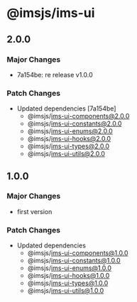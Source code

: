 # @imsjs/ims-ui

## 2.0.0

### Major Changes

- 7a154be: re release v1.0.0

### Patch Changes

- Updated dependencies [7a154be]
  - @imsjs/ims-ui-components@2.0.0
  - @imsjs/ims-ui-constants@2.0.0
  - @imsjs/ims-ui-enums@2.0.0
  - @imsjs/ims-ui-hooks@2.0.0
  - @imsjs/ims-ui-types@2.0.0
  - @imsjs/ims-ui-utils@2.0.0

## 1.0.0

### Major Changes

- first version

### Patch Changes

- Updated dependencies
  - @imsjs/ims-ui-components@1.0.0
  - @imsjs/ims-ui-constants@1.0.0
  - @imsjs/ims-ui-enums@1.0.0
  - @imsjs/ims-ui-hooks@1.0.0
  - @imsjs/ims-ui-types@1.0.0
  - @imsjs/ims-ui-utils@1.0.0

